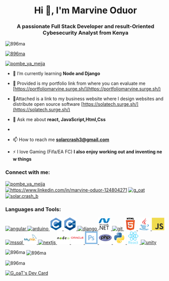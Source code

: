 <h1 align="center">Hi 👋, I'm Marvine Oduor</h1>
<h3 align="center">A passionate Full Stack Developer and result-Oriented Cybesecurity Analyst from Kenya</h3>
  
<p align="left"> <img src="https://komarev.com/ghpvc/?username=896ma&label=Profile%20views&color=0e75b6&style=flat" alt="896ma" /> </p>  
   
<p align="left"> <a href="https://https://github-profile-trophy.vercel.app/?username=ryo-ma&theme=gruvbox"><img src="https://github-profile-trophy.vercel.app/?username=896ma" alt="896ma" /></a> </p>

<p align="left"> <a href="https://twitter.com/pombe_ya_mejja" target="blank"><img src="https://img.shields.io/twitter/follow/pombe_ya_mejja?logo=twitter&style=for-the-badge" alt="pombe_ya_mejja" /></a> </p>
 
- 🌱 I’m currently learning **Node and Django**
   
- 📄 Provided is my portfolio link from where you can evaluate me [https://portfoliomarvine.surge.sh/](https://portfoliomarvine.surge.sh/)

- 📝Attached is a link to my business website where I design websites and distribute open source software [https://solatech.surge.sh/](https://solatech.surge.sh/)

- 💬 Ask me about  **react, JavaScript,Html,Css**
-    

- 📫 How to reach me **solarcrash3@gmail.com**

- ⚡ I love Gaming (Fifa/EA FC) **I also enjoy working out and inventing ne w things**

<h3 align="left">Connect with me:</h3>    
<p align="left">
<a href="https://twitter.com/pombe_ya_mejja" target="blank"><img align="center" src="https://raw.githubusercontent.com/rahuldkjain/github-profile-readme-generator/master/src/images/icons/Social/twitter.svg" alt="pombe_ya_mejja" height="30" width="40" /></a>
<a href="https://linkedin.com/in/https://www.linkedin.com/in/marvine-oduor-124804271" target="blank"><img align="center" src="https://raw.githubusercontent.com/rahuldkjain/github-profile-readme-generator/master/src/images/icons/Social/linked-in-alt.svg" alt="https://www.linkedin.com/in/marvine-oduor-124804271" height="30" width="40" /></a>
<a href="https://stackoverflow.com/users/g_oat" target="blank"><img align="center" src="https://raw.githubusercontent.com/rahuldkjain/github-profile-readme-generator/master/src/images/icons/Social/stack-overflow.svg" alt="g_oat" height="30" width="40" /></a>
<a href="https://instagram.com/solar.crash_b" target="blank"><img align="center" src="https://raw.githubusercontent.com/rahuldkjain/github-profile-readme-generator/master/src/images/icons/Social/instagram.svg" alt="solar.crash_b" height="30" width="40" /></a>
</p>

<h3 align="left">Languages and Tools:</h3>
<p align="left"> <a href="https://angular.io" target="_blank" rel="noreferrer"> <img src="https://angular.io/assets/images/logos/angular/angular.svg" alt="angular" width="40" height="40"/> </a> <a href="https://www.arduino.cc/" target="_blank" rel="noreferrer"> <img src="https://cdn.worldvectorlogo.com/logos/arduino-1.svg" alt="arduino" width="40" height="40"/> </a> <a href="https://www.cprogramming.com/" target="_blank" rel="noreferrer"> <img src="https://raw.githubusercontent.com/devicons/devicon/master/icons/c/c-original.svg" alt="c" width="40" height="40"/> </a> <a href="https://www.w3schools.com/cpp/" target="_blank" rel="noreferrer"> <img src="https://raw.githubusercontent.com/devicons/devicon/master/icons/cplusplus/cplusplus-original.svg" alt="cplusplus" width="40" height="40"/> </a> <a href="https://www.djangoproject.com/" target="_blank" rel="noreferrer"> <img src="https://cdn.worldvectorlogo.com/logos/django.svg" alt="django" width="40" height="40"/> </a> <a href="https://dotnet.microsoft.com/" target="_blank" rel="noreferrer"> <img src="https://raw.githubusercontent.com/devicons/devicon/master/icons/dot-net/dot-net-original-wordmark.svg" alt="dotnet" width="40" height="40"/> </a> <a href="https://git-scm.com/" target="_blank" rel="noreferrer"> <img src="https://www.vectorlogo.zone/logos/git-scm/git-scm-icon.svg" alt="git" width="40" height="40"/> </a> <a href="https://www.w3.org/html/" target="_blank" rel="noreferrer"> <img src="https://raw.githubusercontent.com/devicons/devicon/master/icons/html5/html5-original-wordmark.svg" alt="html5" width="40" height="40"/> </a> <a href="https://www.java.com" target="_blank" rel="noreferrer"> <img src="https://raw.githubusercontent.com/devicons/devicon/master/icons/java/java-original.svg" alt="java" width="40" height="40"/> </a> <a href="https://developer.mozilla.org/en-US/docs/Web/JavaScript" target="_blank" rel="noreferrer"> <img src="https://raw.githubusercontent.com/devicons/devicon/master/icons/javascript/javascript-original.svg" alt="javascript" width="40" height="40"/> </a> <a href="https://www.microsoft.com/en-us/sql-server" target="_blank" rel="noreferrer"> <img src="https://www.svgrepo.com/show/303229/microsoft-sql-server-logo.svg" alt="mssql" width="40" height="40"/> </a> <a href="https://www.mysql.com/" target="_blank" rel="noreferrer"> <img src="https://raw.githubusercontent.com/devicons/devicon/master/icons/mysql/mysql-original-wordmark.svg" alt="mysql" width="40" height="40"/> </a> <a href="https://nextjs.org/" target="_blank" rel="noreferrer"> <img src="https://cdn.worldvectorlogo.com/logos/nextjs-2.svg" alt="nextjs" width="40" height="40"/> </a> <a href="https://nodejs.org" target="_blank" rel="noreferrer"> <img src="https://raw.githubusercontent.com/devicons/devicon/master/icons/nodejs/nodejs-original-wordmark.svg" alt="nodejs" width="40" height="40"/> </a> <a href="https://www.oracle.com/" target="_blank" rel="noreferrer"> <img src="https://raw.githubusercontent.com/devicons/devicon/master/icons/oracle/oracle-original.svg" alt="oracle" width="40" height="40"/> </a> <a href="https://www.photoshop.com/en" target="_blank" rel="noreferrer"> <img src="https://raw.githubusercontent.com/devicons/devicon/master/icons/photoshop/photoshop-line.svg" alt="photoshop" width="40" height="40"/> </a> <a href="https://www.php.net" target="_blank" rel="noreferrer"> <img src="https://raw.githubusercontent.com/devicons/devicon/master/icons/php/php-original.svg" alt="php" width="40" height="40"/> </a> <a href="https://www.python.org" target="_blank" rel="noreferrer"> <img src="https://raw.githubusercontent.com/devicons/devicon/master/icons/python/python-original.svg" alt="python" width="40" height="40"/> </a> <a href="https://reactjs.org/" target="_blank" rel="noreferrer"> <img src="https://raw.githubusercontent.com/devicons/devicon/master/icons/react/react-original-wordmark.svg" alt="react" width="40" height="40"/> </a> <a href="https://unity.com/" target="_blank" rel="noreferrer"> <img src="https://www.vectorlogo.zone/logos/unity3d/unity3d-icon.svg" alt="unity" width="40" height="40"/> </a> </p>

<p><img align="left" src="https://github-readme-stats.vercel.app/api/top-langs?username=896ma&show_icons=true&locale=en&layout=compact" alt="896ma" /></p>

<p>&nbsp;<img align="center" src="https://github-readme-stats.vercel.app/api?username=896ma&show_icons=true&locale=en" alt="896ma" /></p>

<p><img align="center" src="https://github-readme-streak-stats.herokuapp.com/?user=896ma&" alt="896ma" /></p>
<a href="https://app.daily.dev/G_oaT"><img src="https://api.daily.dev/devcards/21a791694cac44078b3c2a585c10aabe.png?r=kgk" width="400" alt="G_oaT's Dev Card"/></a>
